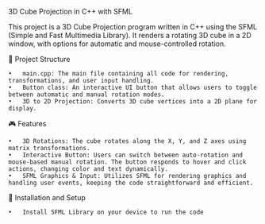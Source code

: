 3D Cube Projection in C++ with SFML

This project is a 3D Cube Projection program written in C++ using the SFML (Simple and Fast Multimedia Library). It renders a rotating 3D cube in a 2D window, with options for automatic and mouse-controlled rotation.

📂 Project Structure

	•	main.cpp: The main file containing all code for rendering, transformations, and user input handling.
	•	Button class: An interactive UI button that allows users to toggle between automatic and manual rotation modes.
	•	3D to 2D Projection: Converts 3D cube vertices into a 2D plane for display.

🎮 Features

	•	3D Rotations: The cube rotates along the X, Y, and Z axes using matrix transformations.
	•	Interactive Button: Users can switch between auto-rotation and mouse-based manual rotation. The button responds to hover and click actions, changing color and text dynamically.
	•	SFML Graphics & Input: Utilizes SFML for rendering graphics and handling user events, keeping the code straightforward and efficient.
 
🔧 Installation and Setup
 
	•	Install SFML Library on your device to run the code
 
